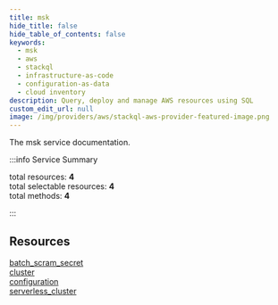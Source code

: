 ```yaml
---
title: msk
hide_title: false
hide_table_of_contents: false
keywords:
  - msk
  - aws
  - stackql
  - infrastructure-as-code
  - configuration-as-data
  - cloud inventory
description: Query, deploy and manage AWS resources using SQL
custom_edit_url: null
image: /img/providers/aws/stackql-aws-provider-featured-image.png
---
```


The msk service documentation.

:::info Service Summary

<div class="row">
<div class="providerDocColumn">
<span>total resources:&nbsp;<b>4</b></span><br />
<span>total selectable resources:&nbsp;<b>4</b></span><br />
<span>total methods:&nbsp;<b>4</b></span><br />
</div>
</div>

:::

## Resources
<div class="row">
<div class="providerDocColumn">
<a href="/providers/aws/msk/batch_scram_secret/">batch_scram_secret</a><br />
<a href="/providers/aws/msk/cluster/">cluster</a>
</div>
<div class="providerDocColumn">
<a href="/providers/aws/msk/configuration/">configuration</a><br />
<a href="/providers/aws/msk/serverless_cluster/">serverless_cluster</a>
</div>
</div>